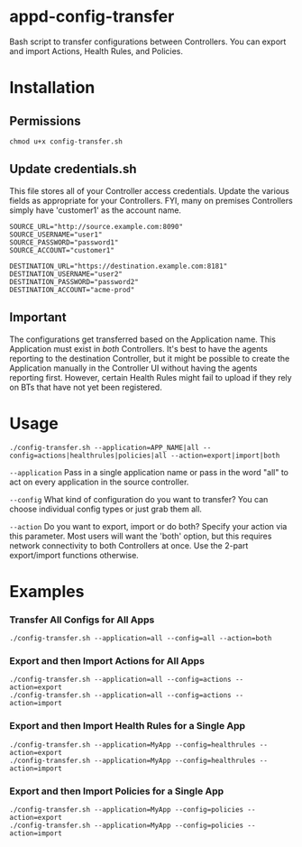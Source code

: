 # appd-config-transfer
Bash script to transfer configurations between Controllers. You can export and import Actions, Health Rules, and Policies.

# Installation
## Permissions
```
chmod u+x config-transfer.sh
```

## Update credentials.sh
This file stores all of your Controller access credentials. Update the various fields as appropriate for your Controllers. FYI, many on premises Controllers simply have 'customer1' as the account name.

```
SOURCE_URL="http://source.example.com:8090"
SOURCE_USERNAME="user1"
SOURCE_PASSWORD="password1"
SOURCE_ACCOUNT="customer1"

DESTINATION_URL="https://destination.example.com:8181"
DESTINATION_USERNAME="user2"
DESTINATION_PASSWORD="password2"
DESTINATION_ACCOUNT="acme-prod"
```

## Important
The configurations get transferred based on the Application name. This Application must exist in *both* Controllers. It's best to have the agents reporting to the destination Controller, but it might be possible to create the Application manually in the Controller UI without having the agents reporting first. However, certain Health Rules might fail to upload if they rely on BTs that have not yet been registered.

# Usage
`./config-transfer.sh --application=APP_NAME|all --config=actions|healthrules|policies|all --action=export|import|both`

`--application`
Pass in a single application name or pass in the word "all" to act on every application in the source controller.
   
`--config`
What kind of configuration do you want to transfer? You can choose individual config types or just grab them all.

`--action`
Do you want to export, import or do both? Specify your action via this parameter. Most users will want the 'both' option, but this requires network connectivity to both Controllers at once. Use the 2-part export/import functions otherwise.

# Examples
### Transfer All Configs for All Apps
```
./config-transfer.sh --application=all --config=all --action=both
```

### Export and then Import Actions for All Apps
```
./config-transfer.sh --application=all --config=actions --action=export
./config-transfer.sh --application=all --config=actions --action=import
```

### Export and then Import Health Rules for a Single App
```
./config-transfer.sh --application=MyApp --config=healthrules --action=export
./config-transfer.sh --application=MyApp --config=healthrules --action=import
```

### Export and then Import Policies for a Single App
```
./config-transfer.sh --application=MyApp --config=policies --action=export
./config-transfer.sh --application=MyApp --config=policies --action=import
```
